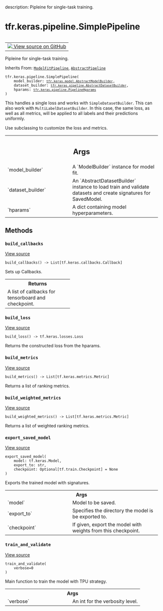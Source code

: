 description: Pipleine for single-task training.

<div itemscope itemtype="http://developers.google.com/ReferenceObject">
<meta itemprop="name" content="tfr.keras.pipeline.SimplePipeline" />
<meta itemprop="path" content="Stable" />
<meta itemprop="property" content="__init__"/>
<meta itemprop="property" content="build_callbacks"/>
<meta itemprop="property" content="build_loss"/>
<meta itemprop="property" content="build_metrics"/>
<meta itemprop="property" content="build_weighted_metrics"/>
<meta itemprop="property" content="export_saved_model"/>
<meta itemprop="property" content="train_and_validate"/>
</div>

# tfr.keras.pipeline.SimplePipeline

<!-- Insert buttons and diff -->

<table class="tfo-notebook-buttons tfo-api nocontent" align="left">
<td>
  <a target="_blank" href="https://github.com/tensorflow/ranking/tree/master/tensorflow_ranking/python/keras/pipeline.py#L280-L314">
    <img src="https://www.tensorflow.org/images/GitHub-Mark-32px.png" />
    View source on GitHub
  </a>
</td>
</table>

Pipleine for single-task training.

Inherits From:
[`ModelFitPipeline`](../../../tfr/keras/pipeline/ModelFitPipeline.md),
[`AbstractPipeline`](../../../tfr/keras/pipeline/AbstractPipeline.md)

<pre class="devsite-click-to-copy prettyprint lang-py tfo-signature-link">
<code>tfr.keras.pipeline.SimplePipeline(
    model_builder: <a href="../../../tfr/keras/model/AbstractModelBuilder.md"><code>tfr.keras.model.AbstractModelBuilder</code></a>,
    dataset_builder: <a href="../../../tfr/keras/pipeline/AbstractDatasetBuilder.md"><code>tfr.keras.pipeline.AbstractDatasetBuilder</code></a>,
    hparams: <a href="../../../tfr/keras/pipeline/PipelineHparams.md"><code>tfr.keras.pipeline.PipelineHparams</code></a>
)
</code></pre>

<!-- Placeholder for "Used in" -->

This handles a single loss and works with `SimpleDatasetBuilder`. This can also
work with `MultiLabelDatasetBuilder`. In this case, the same loss, as well as
all metrics, will be applied to all labels and their predictions uniformly.

Use subclassing to customize the loss and metrics.

<!-- Tabular view -->
 <table class="responsive fixed orange">
<colgroup><col width="214px"><col></colgroup>
<tr><th colspan="2"><h2 class="add-link">Args</h2></th></tr>

<tr>
<td>
`model_builder`
</td>
<td>
A `ModelBuilder` instance for model fit.
</td>
</tr><tr>
<td>
`dataset_builder`
</td>
<td>
An `AbstractDatasetBuilder` instance to load train and
validate datasets and create signatures for SavedModel.
</td>
</tr><tr>
<td>
`hparams`
</td>
<td>
A dict containing model hyperparameters.
</td>
</tr>
</table>

## Methods

<h3 id="build_callbacks"><code>build_callbacks</code></h3>

<a target="_blank" href="https://github.com/tensorflow/ranking/tree/master/tensorflow_ranking/python/keras/pipeline.py#L162-L198">View
source</a>

<pre class="devsite-click-to-copy prettyprint lang-py tfo-signature-link">
<code>build_callbacks() -> List[tf.keras.callbacks.Callback]
</code></pre>

Sets up Callbacks.

<!-- Tabular view -->
 <table class="responsive fixed orange">
<colgroup><col width="214px"><col></colgroup>
<tr><th colspan="2">Returns</th></tr>
<tr class="alt">
<td colspan="2">
A list of callbacks for tensorboard and checkpoint.
</td>
</tr>

</table>

<h3 id="build_loss"><code>build_loss</code></h3>

<a target="_blank" href="https://github.com/tensorflow/ranking/tree/master/tensorflow_ranking/python/keras/pipeline.py#L291-L297">View
source</a>

<pre class="devsite-click-to-copy prettyprint lang-py tfo-signature-link">
<code>build_loss() -> tf.keras.losses.Loss
</code></pre>

Returns the constructed loss from the hparams.

<h3 id="build_metrics"><code>build_metrics</code></h3>

<a target="_blank" href="https://github.com/tensorflow/ranking/tree/master/tensorflow_ranking/python/keras/pipeline.py#L299-L305">View
source</a>

<pre class="devsite-click-to-copy prettyprint lang-py tfo-signature-link">
<code>build_metrics() -> List[tf.keras.metrics.Metric]
</code></pre>

Returns a list of ranking metrics.

<h3 id="build_weighted_metrics"><code>build_weighted_metrics</code></h3>

<a target="_blank" href="https://github.com/tensorflow/ranking/tree/master/tensorflow_ranking/python/keras/pipeline.py#L307-L314">View
source</a>

<pre class="devsite-click-to-copy prettyprint lang-py tfo-signature-link">
<code>build_weighted_metrics() -> List[tf.keras.metrics.Metric]
</code></pre>

Returns a list of weighted ranking metrics.

<h3 id="export_saved_model"><code>export_saved_model</code></h3>

<a target="_blank" href="https://github.com/tensorflow/ranking/tree/master/tensorflow_ranking/python/keras/pipeline.py#L200-L215">View
source</a>

<pre class="devsite-click-to-copy prettyprint lang-py tfo-signature-link">
<code>export_saved_model(
    model: tf.keras.Model,
    export_to: str,
    checkpoint: Optional[tf.train.Checkpoint] = None
)
</code></pre>

Exports the trained model with signatures.

<!-- Tabular view -->
 <table class="responsive fixed orange">
<colgroup><col width="214px"><col></colgroup>
<tr><th colspan="2">Args</th></tr>

<tr>
<td>
`model`
</td>
<td>
Model to be saved.
</td>
</tr><tr>
<td>
`export_to`
</td>
<td>
Specifies the directory the model is be exported to.
</td>
</tr><tr>
<td>
`checkpoint`
</td>
<td>
If given, export the model with weights from this checkpoint.
</td>
</tr>
</table>

<h3 id="train_and_validate"><code>train_and_validate</code></h3>

<a target="_blank" href="https://github.com/tensorflow/ranking/tree/master/tensorflow_ranking/python/keras/pipeline.py#L217-L271">View
source</a>

<pre class="devsite-click-to-copy prettyprint lang-py tfo-signature-link">
<code>train_and_validate(
    verbose=0
)
</code></pre>

Main function to train the model with TPU strategy.

<!-- Tabular view -->
 <table class="responsive fixed orange">
<colgroup><col width="214px"><col></colgroup>
<tr><th colspan="2">Args</th></tr>

<tr>
<td>
`verbose`
</td>
<td>
An int for the verbosity level.
</td>
</tr>
</table>
